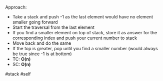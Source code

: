Approach:
- Take a stack and push -1 as the last element would have no element smaller going forward
- Start the traversal from the last element
- If you find a smaller element on top of stack, store it as answer for the corresponding index and push your current number to stack
- Move back and do the same
- If the top is greater, pop until you find a smaller number (would always be true since -1 is at bottom)
- TC: **O(n)**
- SC: **O(n)**

#stack #self 
